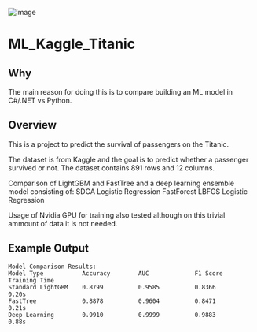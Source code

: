![image](https://github.com/user-attachments/assets/88fb2c10-30de-4ae4-ad45-d24e8abb5c97)

# ML_Kaggle_Titanic

## Why

The main reason for doing this is to compare building an ML model in C#/.NET vs Python.

## Overview

This is a project to predict the survival of passengers on the Titanic. 

The dataset is from Kaggle and the goal is to predict whether a passenger survived or not. 
The dataset contains 891 rows and 12 columns.

Comparison of LightGBM and FastTree and a deep learning ensemble model consisting of:
	SDCA Logistic Regression
	FastForest
	LBFGS Logistic Regression

Usage of Nvidia GPU for training also tested although on this trivial ammount of data it is not needed.

## Example Output

	Model Comparison Results:  
	Model Type           Accuracy        AUC             F1 Score        Training Time   
	Standard LightGBM    0.8799          0.9585          0.8366          0.20s
	FastTree             0.8878          0.9604          0.8471          0.21s  
	Deep Learning        0.9910          0.9999          0.9883          0.88s  
